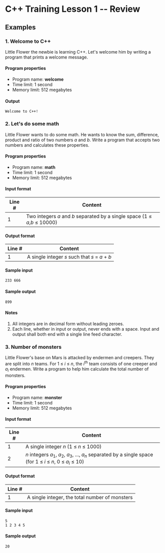 # C++ Training Lesson 1 -- Review

## Examples

### 1. Welcome to C++

Little Flower the newbie is learning C++. Let's welcome him by writing a program that prints a welcome message. 

#### Program properties

* Program name: **welcome**
* Time limit: 1 second
* Memory limit: 512 megabytes

#### Output

```
Welcome to C++!
```

### 2. Let's do some math

Little Flower wants to do some math.
He wants to know the sum, difference, product and ratio of two numbers *a* and *b*.
Write a program that accepts two numbers and calculates these properties. 

#### Program properties

* Program name: **math**
* Time limit: 1 second
* Memory limit: 512 megabytes

#### Input format

| Line # | Content                                                                    |
| ------ | -------------------------------------------------------------------------- |
| 1      | Two integers *a* and *b* separated by a single space (1 ≤ *a*,*b* ≤ 10000) |

#### Output format

| Line # | Content                                        |
| ------ | ---------------------------------------------- |
| 1      | A single integer *s* such that *s* = *a* + *b* |

#### Sample input

```
233 666
```

#### Sample output

```
899
```

#### Notes
1. All integers are in decimal form without leading zeroes. 
2. Each line, whether in input or output, never ends with a space. Input and output shall both end with a single line feed character. 

### 3. Number of monsters

Little Flower's base on Mars is attacked by endermen and creepers. 
They are split into *n* teams. 
For 1 ≤ *i* ≤ *n*, the *i*<sup>th</sup> team consists of one creeper and *a*<sub>*i*</sub> endermen. 
Write a program to help him calculate the total number of monsters. 

#### Program properties

* Program name: **monster**
* Time limit: 1 second
* Memory limit: 512 megabytes

#### Input format

| Line # | Content                                                                                                                                                            |
| ------ | ------------------------------------------------------------------------------------------------------------------------------------------------------------------ |
| 1      | A single integer *n* (1 ≤ *n* ≤ 1000)                                                                                                                              |
| 2      | *n* integers *a*<sub>1</sub>, *a*<sub>2</sub>, *a*<sub>3</sub>, ..., *a*<sub>*n*</sub> separated by a single space (for 1 ≤ *i* ≤ *n*, 0 ≤ *a*<sub>*i*</sub> ≤ 10) |

#### Output format

| Line # | Content                                        |
| ------ | ---------------------------------------------- |
| 1      | A single integer, the total number of monsters |

#### Sample input

```
5
1 2 3 4 5
```

#### Sample output

```
20
```
